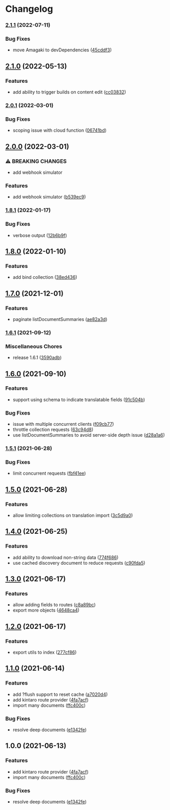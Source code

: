 # Changelog

### [2.1.1](https://www.github.com/blinkk/amagaki-plugin-kintaro/compare/v2.1.0...v2.1.1) (2022-07-11)


### Bug Fixes

* move Amagaki to devDependencies ([45cddf3](https://www.github.com/blinkk/amagaki-plugin-kintaro/commit/45cddf32d58335acca752cabf05247c866a0ff2b))

## [2.1.0](https://www.github.com/blinkk/amagaki-plugin-kintaro/compare/v2.0.1...v2.1.0) (2022-05-13)


### Features

* add ability to trigger builds on content edit ([cc03832](https://www.github.com/blinkk/amagaki-plugin-kintaro/commit/cc03832ed56e77eaa4150df80af417989839f8b5))

### [2.0.1](https://www.github.com/blinkk/amagaki-plugin-kintaro/compare/v2.0.0...v2.0.1) (2022-03-01)


### Bug Fixes

* scoping issue with cloud function ([06741bd](https://www.github.com/blinkk/amagaki-plugin-kintaro/commit/06741bd850ac4d8971757123f6bad882767cc4a9))

## [2.0.0](https://www.github.com/blinkk/amagaki-plugin-kintaro/compare/v1.8.1...v2.0.0) (2022-03-01)


### ⚠ BREAKING CHANGES

* add webhook simulator

### Features

* add webhook simulator ([b539ec9](https://www.github.com/blinkk/amagaki-plugin-kintaro/commit/b539ec90038d288083509875a2e6903b2ebb57e0))

### [1.8.1](https://www.github.com/blinkk/amagaki-plugin-kintaro/compare/v1.8.0...v1.8.1) (2022-01-17)


### Bug Fixes

* verbose output ([12b6b9f](https://www.github.com/blinkk/amagaki-plugin-kintaro/commit/12b6b9fd30bf2327ace8683b32640c7ef266ccab))

## [1.8.0](https://www.github.com/blinkk/amagaki-plugin-kintaro/compare/v1.7.0...v1.8.0) (2022-01-10)


### Features

* add bind collection ([38ed436](https://www.github.com/blinkk/amagaki-plugin-kintaro/commit/38ed43658d4f92c72be1997ce1d9e88a59e1a008))

## [1.7.0](https://www.github.com/blinkk/amagaki-plugin-kintaro/compare/v1.6.1...v1.7.0) (2021-12-01)


### Features

* paginate listDocumentSummaries ([ae82a3d](https://www.github.com/blinkk/amagaki-plugin-kintaro/commit/ae82a3d9d299a8b1751e8669b0df3ba271cc43ef))

### [1.6.1](https://www.github.com/blinkk/amagaki-plugin-kintaro/compare/v1.6.0...v1.6.1) (2021-09-12)


### Miscellaneous Chores

* release 1.6.1 ([3590adb](https://www.github.com/blinkk/amagaki-plugin-kintaro/commit/3590adb29fbe7bc4b5802b4249b01004b5b4c570))

## [1.6.0](https://www.github.com/blinkk/amagaki-plugin-kintaro/compare/v1.5.1...v1.6.0) (2021-09-10)


### Features

* support using schema to indicate translatable fields ([91c504b](https://www.github.com/blinkk/amagaki-plugin-kintaro/commit/91c504b091495d0e2e25d8c41eaa5d8d705c30cf))


### Bug Fixes

* issue with multiple concurrent clients ([f09cb77](https://www.github.com/blinkk/amagaki-plugin-kintaro/commit/f09cb77cceb6768cf3bc211ef5071f4fa47b649a))
* throttle collection requests ([63c94d8](https://www.github.com/blinkk/amagaki-plugin-kintaro/commit/63c94d8b861532a85491f8351a8f5244f5fadf3c))
* use listDocumentSummaries to avoid server-side depth issue ([d28a1a6](https://www.github.com/blinkk/amagaki-plugin-kintaro/commit/d28a1a6d1851865a95b189f03aa032da3c320c46))

### [1.5.1](https://www.github.com/blinkk/amagaki-plugin-kintaro/compare/v1.5.0...v1.5.1) (2021-06-28)


### Bug Fixes

* limit concurrent requests ([fbf41ee](https://www.github.com/blinkk/amagaki-plugin-kintaro/commit/fbf41eeec19e84cf7d51585802838f8cc0efd9f2))

## [1.5.0](https://www.github.com/blinkk/amagaki-plugin-kintaro/compare/v1.4.0...v1.5.0) (2021-06-28)


### Features

* allow limiting collections on translation import ([3c5d9a0](https://www.github.com/blinkk/amagaki-plugin-kintaro/commit/3c5d9a0f4e509784f41b74f673aa8fc2c9b5aff4))

## [1.4.0](https://www.github.com/blinkk/amagaki-plugin-kintaro/compare/v1.3.0...v1.4.0) (2021-06-25)


### Features

* add ability to download non-string data ([774f686](https://www.github.com/blinkk/amagaki-plugin-kintaro/commit/774f686fd2d219219b898247b46a415c4f776e9d))
* use cached discovery document to reduce requests ([c90fda5](https://www.github.com/blinkk/amagaki-plugin-kintaro/commit/c90fda5ccf4492ffb52ef1b06d886000351d6dc5))

## [1.3.0](https://www.github.com/blinkk/amagaki-plugin-kintaro/compare/v1.2.0...v1.3.0) (2021-06-17)


### Features

* allow adding fields to routes ([c8a89bc](https://www.github.com/blinkk/amagaki-plugin-kintaro/commit/c8a89bc30a0ddf47e5b749082fb4c7578ed515c3))
* export more objects ([4648ca4](https://www.github.com/blinkk/amagaki-plugin-kintaro/commit/4648ca4f01bde2498fdb6a5a0e14fd6c1e1dbe0a))

## [1.2.0](https://www.github.com/blinkk/amagaki-plugin-kintaro/compare/v1.1.0...v1.2.0) (2021-06-17)


### Features

* export utils to index ([277cf86](https://www.github.com/blinkk/amagaki-plugin-kintaro/commit/277cf8607a5f8aae5a529aba701e23fdecbe89cc))

## [1.1.0](https://www.github.com/blinkk/amagaki-plugin-kintaro/compare/v1.0.0...v1.1.0) (2021-06-14)


### Features

* add ?flush support to reset cache ([a7020d4](https://www.github.com/blinkk/amagaki-plugin-kintaro/commit/a7020d47adea1da5d701bc9ca4755a0692437e6d))
* add kintaro route provider ([4fa7acf](https://www.github.com/blinkk/amagaki-plugin-kintaro/commit/4fa7acf8abf909aa43cfdf9d2ffe277316fcb27a))
* import many documents ([ffc400c](https://www.github.com/blinkk/amagaki-plugin-kintaro/commit/ffc400c84f284c8ab4b698afdb217fa2bdcbb0de))


### Bug Fixes

* resolve deep documents ([e1342fe](https://www.github.com/blinkk/amagaki-plugin-kintaro/commit/e1342fe0218246ee5c1465368c958da5649b31c1))

## 1.0.0 (2021-06-13)


### Features

* add kintaro route provider ([4fa7acf](https://www.github.com/blinkk/amagaki-plugin-kintaro/commit/4fa7acf8abf909aa43cfdf9d2ffe277316fcb27a))
* import many documents ([ffc400c](https://www.github.com/blinkk/amagaki-plugin-kintaro/commit/ffc400c84f284c8ab4b698afdb217fa2bdcbb0de))


### Bug Fixes

* resolve deep documents ([e1342fe](https://www.github.com/blinkk/amagaki-plugin-kintaro/commit/e1342fe0218246ee5c1465368c958da5649b31c1))
